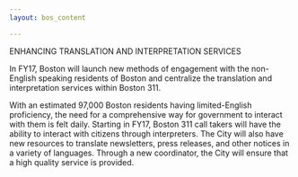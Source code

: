 ```yaml
---
layout: bos_content

---
```

ENHANCING TRANSLATION AND INTERPRETATION SERVICES

In FY17, Boston will launch new methods of engagement with the non-English speaking residents of Boston and centralize the translation and interpretation services within Boston 311.

With an estimated 97,000 Boston residents having limited-English proficiency, the need for a comprehensive way for government to interact with them is felt daily. Starting in FY17, Boston 311 call takers will have the ability to interact with citizens through interpreters. The City will also have new resources to translate newsletters, press releases, and other notices in a variety of languages. Through a new coordinator, the City will ensure that a high quality service is provided. 
